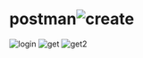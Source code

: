# postman![create](https://github.com/NKazancev/postman/assets/155353067/d10fd696-f51d-4adf-a38a-2282ae1a651d)
![login](https://github.com/NKazancev/postman/assets/155353067/ec1e42bc-8fde-4722-b9f9-3d2f01eb3d10)
![get](https://github.com/NKazancev/postman/assets/155353067/531eb1cc-fc93-4cf7-b101-b8a0d99433c5)
![get2](https://github.com/NKazancev/postman/assets/155353067/61c009e7-5c03-4d66-a807-d3e3257501c7)
